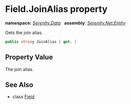 # Field.JoinAlias property
**namespace:** *[Serenity.Data](../../README.md#serenity.data-namespace)*   **assembly**: *[Serenity.Net.Entity](../../README.md)*

Gets the join alias.

```csharp
public string JoinAlias { get; }
```

## Property Value

The join alias.

## See Also

* class [Field](../Field.md)